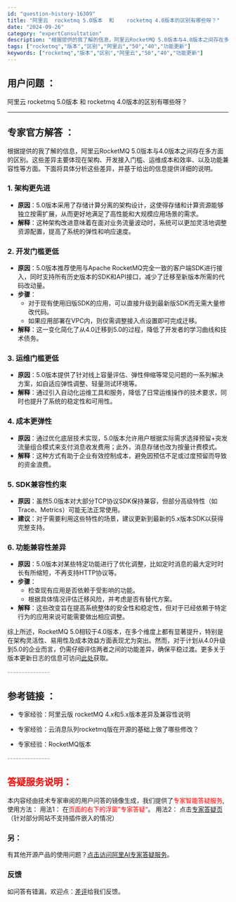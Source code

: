 ```yaml
---
id: "question-history-16309"
title: "阿里云  rocketmq 5.0版本  和    rocketmq 4.0版本的区别有哪些呀？"
date: "2024-09-26"
category: "expertConsultation"
description: "根据提供的我了解的信息，阿里云RocketMQ 5.0版本与4.0版本之间存在多方面的区别。这些差异主要体现在架构、开发接入门槛、运维成本和效率、以及功能兼容性等方面。下面将具体分析这些差异，并基于给出的信息提供详细的说明。### 1. 架构更先进- **原因**：5.0版本采用了存储计算分离的架构"
tags: ["rocketmq","版本","区别","阿里云","50","40","功能更新"]
keywords: ["rocketmq","版本","区别","阿里云","50","40","功能更新"]
---
```


## 用户问题 ： 
 阿里云  rocketmq 5.0版本  和    rocketmq 4.0版本的区别有哪些呀？  

---------------
## 专家官方解答 ：

根据提供的我了解的信息，阿里云RocketMQ 5.0版本与4.0版本之间存在多方面的区别。这些差异主要体现在架构、开发接入门槛、运维成本和效率、以及功能兼容性等方面。下面将具体分析这些差异，并基于给出的信息提供详细的说明。

### 1. 架构更先进
- **原因**：5.0版本采用了存储计算分离的架构设计，这使得存储和计算资源能够独立按需扩展，从而更好地满足了高性能和大规模应用场景的需求。
- **解释**：这种架构改进意味着在面对业务流量波动时，系统可以更加灵活地调整资源配置，提高了系统的弹性和响应速度。

### 2. 开发门槛更低
- **原因**：5.0版本推荐使用与Apache RocketMQ完全一致的客户端SDK进行接入，同时支持所有历史版本的SDK和API接口，减少了迁移至新版本所需的代码改动量。
- **步骤**：
  - 对于现有使用旧版SDK的应用，可以直接升级到最新版SDK而无需大量修改代码。
  - 如果应用部署在VPC内，则仅需调整接入点设置即可完成迁移。
- **解释**：这一变化简化了从4.0迁移到5.0的过程，降低了开发者的学习曲线和技术债务。

### 3. 运维门槛更低
- **原因**：5.0版本提供了针对线上容量评估、弹性伸缩等常见问题的一系列解决方案，如自适应弹性调整、轻量测试环境等。
- **解释**：通过引入自动化运维工具和服务，降低了日常运维操作的技术要求，同时也提升了系统的稳定性和可用性。

### 4. 成本更弹性
- **原因**：通过优化底层技术实现，5.0版本允许用户根据实际需求选择预留+突发流量组合模式来支付消息收发费用；此外，消息存储也改为按量计费模式。
- **解释**：这种方式有助于企业有效控制成本，避免因预估不足或过度预留而导致的资金浪费。

### 5. SDK兼容性约束
- **原因**：虽然5.0版本对大部分TCP协议SDK保持兼容，但部分高级特性（如Trace、Metrics）可能无法正常使用。
- **建议**：对于需要利用这些特性的场景，建议更新到最新的5.x版本SDK以获得完整支持。

### 6. 功能兼容性差异
- **原因**：5.0版本对某些特定功能进行了优化调整，比如定时消息的最大定时时长有所缩短，不再支持HTTP协议等。
- **步骤**：
  - 检查现有应用是否依赖于受影响的功能。
  - 根据具体情况评估迁移风险，并考虑是否有替代方案。
- **解释**：这些改变旨在提高系统整体的安全性和稳定性，但对于已经依赖于特定行为的应用来说可能需要做出相应调整。

综上所述，RocketMQ 5.0相较于4.0版本，在多个维度上都有显著提升，特别是在架构灵活性、易用性及成本效益方面表现尤为突出。然而，对于计划从4.0升级到5.0的企业而言，仍需仔细评估两者之间的功能差异，确保平稳过渡。更多关于版本更新日志的信息可访问[此处](https://rocketmq-learning.com/course/version/apacherocketmq-530/)获取。


<font color="#949494">---------------</font> 


## 参考链接 ：

* 专家经验：阿里云版 rocketMQ 4.x和5.x版本差异及兼容性说明 
 
 * 专家经验：云消息队列rocketmq版在开源的基础上做了哪些修改？ 
 
 * 专家经验：RocketMQ版本 


 <font color="#949494">---------------</font> 
 


## <font color="#FF0000">答疑服务说明：</font> 

本内容经由技术专家审阅的用户问答的镜像生成，我们提供了<font color="#FF0000">专家智能答疑服务</font>,使用方法：
用法1： 在<font color="#FF0000">页面的右下的浮窗”专家答疑“</font>。
用法2： 点击[专家答疑页](https://answer.opensource.alibaba.com/docs/intro)（针对部分网站不支持插件嵌入的情况）
### 另：


有其他开源产品的使用问题？[点击访问阿里AI专家答疑服务](https://answer.opensource.alibaba.com/docs/intro)。
### 反馈
如问答有错漏，欢迎点：[差评](https://ai.nacos.io/user/feedbackByEnhancerGradePOJOID?enhancerGradePOJOId=17187)给我们反馈。
